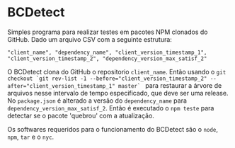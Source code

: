# BCDetect

Simples programa para realizar testes em pacotes NPM clonados do GitHub. Dado um arquivo CSV com a seguinte estrutura:

```
"client_name", "dependency_name", "client_version_timestamp_1", "client_version_timestamp_2", "dependency_version_max_satisf_2"
```

O BCDetect clona do GitHub o repositorio ```client_name```. Então usando o ```git checkout `git rev-list -1 --before="client_version_timestamp_2" --after="client_version_timestamp_1" master` ``` para restaurar a árvore de arquivos nesse intervalo de tempo especificado, que deve ser uma release. No ```package.json``` é alterado a versão do  ```dependency_name``` para ```dependency_version_max_satisf_2```. Então é executado o ```npm teste``` para detectar se o pacote 'quebrou' com a atualização.

Os softwares requeridos para o funcionamento do BCDetect são o ```node```, ```npm```, ```tar``` e o ```nyc```. 
